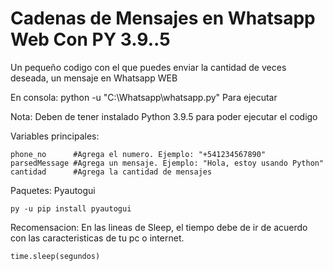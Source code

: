 <h1> Cadenas de Mensajes en Whatsapp Web Con PY 3.9..5 </h1>

Un pequeño codigo con el que puedes enviar la cantidad de veces deseada, un mensaje en Whatsapp WEB

En consola:
  python -u "C:\Whatsapp\whatsapp.py" Para ejecutar 
  
Nota: Deben de tener instalado Python 3.9.5 para poder ejecutar el codigo


Variables principales: 

```
phone_no      #Agrega el numero. Ejemplo: "+541234567890"
parsedMessage #Agrega un mensaje. Ejemplo: "Hola, estoy usando Python"
cantidad      #Agrega la cantidad de mensajes
```

  Paquetes:
    Pyautogui
  ```
  py -u pip install pyautogui
  ```

  Recomensacion:
  En las lineas de Sleep, el tiempo debe de ir de acuerdo con las caracteristicas de tu pc o internet.
  ```
  time.sleep(segundos)
  ```

  
  
